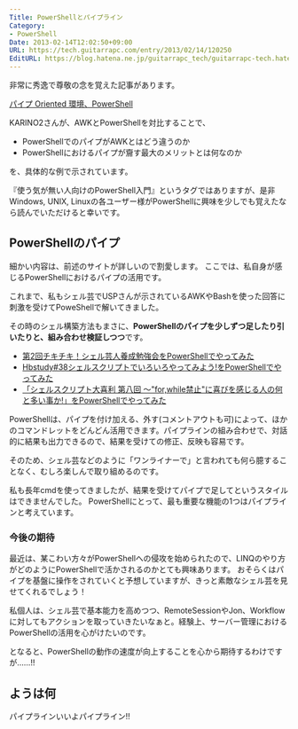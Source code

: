 ```yaml
---
Title: PowerShellとパイプライン
Category:
- PowerShell
Date: 2013-02-14T12:02:50+09:00
URL: https://tech.guitarrapc.com/entry/2013/02/14/120250
EditURL: https://blog.hatena.ne.jp/guitarrapc_tech/guitarrapc-tech.hatenablog.com/atom/entry/6802418398340412364
---
```


<!--
Date: 2013-02-14T12:02:50+09:00
URL: https://tech.guitarrapc.com/entry/2013/02/14/120250
-->

非常に秀逸で尊敬の念を覚えた記事があります。

[パイプ Oriented 環境、PowerShell](http://karino2.livejournal.com/70074.html)

KARINO2さんが、AWKとPowerShellを対比することで、

- PowerShellでのパイプがAWKとはどう違うのか
- PowerShellにおけるパイプが齎す最大のメリットとは何なのか

を、具体的な例で示されています。

『使う気が無い人向けのPowerShell入門』というタグではありますが、是非Windows, UNIX, Linuxの各ユーザー様がPowerShellに興味を少しでも覚えたなら読んでいただけると幸いです。

## PowerShellのパイプ

細かい内容は、前述のサイトが詳しいので割愛します。
ここでは、私自身が感じるPowerShellにおけるパイプの活用です。

これまで、私もシェル芸でUSPさんが示されているAWKやBashを使った回答に刺激を受けてPoweShellで解いてきました。

その時のシェル構築方法もまさに、**PowerShellのパイプを少しずつ足したり引いたりと、組み合わせ検証しつつ**です。

* [第2回チキチキ！シェル芸人養成勉強会をPowerShellでやってみた](http://guitarrapc.wordpress.com/2012/12/26/%e7%ac%ac2%e5%9b%9e%e3%83%81%e3%82%ad%e3%83%81%e3%82%ad%ef%bc%81%e3%82%b7%e3%82%a7%e3%83%ab%e8%8a%b8%e4%ba%ba%e9%a4%8a%e6%88%90%e5%8b%89%e5%bc%b7%e4%bc%9a%e3%82%92powershell%e3%81%a7%e3%82%84%e3%81%a3/)
* [Hbstudy#38シェルスクリプトでいろいろやってみよう!をPowerShellでやってみた ](http://guitarrapc.wordpress.com/2013/01/24/hbstudy38%e3%82%b7%e3%82%a7%e3%83%ab%e3%82%b9%e3%82%af%e3%83%aa%e3%83%97%e3%83%88%e3%81%a7%e3%81%84%e3%82%8d%e3%81%84%e3%82%8d%e3%82%84%e3%81%a3%e3%81%a6%e3%81%bf%e3%82%88%e3%81%86%e3%82%92powershel/)
* [「シェルスクリプト大喜利 第八回 ～"for,while禁止"に喜びを感じる人の何と多い事か!」をPowerShellでやってみた](http://guitarrapc.wordpress.com/2013/02/12/%e3%80%8c%e3%82%b7%e3%82%a7%e3%83%ab%e3%82%b9%e3%82%af%e3%83%aa%e3%83%97%e3%83%88%e5%a4%a7%e5%96%9c%e5%88%a9-%e7%ac%ac%e5%85%ab%e5%9b%9e-%ef%bd%9eforwhile%e7%a6%81%e6%ad%a2%e3%81%ab%e5%96%9c/)

PowerShellは、パイプを付け加える、外す(コメントアウトも可)によって、ほかのコマンドレットをどんどん活用できます。パイプラインの組み合わせで、対話的に結果も出力できるので、結果を受けての修正、反映も容易です。

そのため、シェル芸などのように「ワンライナーで」と言われても何ら臆することなく、むしろ楽しんで取り組めるのです。

私も長年cmdを使ってきましたが、結果を受けてパイプで足してというスタイルはできませんでした。
PowerShellにとって、最も重要な機能の1つはパイプラインと考えています。

### 今後の期待

最近は、某こわい方々がPowerShellへの侵攻を始められたので、LINQのやり方がどのようにPowerShellで活かされるのかとても興味あります。
おそらくはパイプを基盤に操作をされていくと予想していますが、きっと素敵なシェル芸を見せてくれるでしょう！

私個人は、シェル芸で基本能力を高めつつ、RemoteSessionやJon、Workflowに対してもアクションを取っていきたいなぁと。経験上、サーバー管理におけるPowerShellの活用を心がけたいのです。

となると、PowerShellの動作の速度が向上することを心から期待するわけですが……!!

## ようは何

パイプラインいいよパイプライン!!
